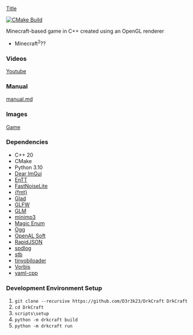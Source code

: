[Title](assets/logo_full.png)

[![CMake Build](https://github.com/D3r3k23/DrkCraft/actions/workflows/cmake_build.yaml/badge.svg)](https://github.com/D3r3k23/DrkCraft/actions/workflows/cmake_build.yaml)

Minecraft-based game in C++ created using an OpenGL renderer

* Minecraft<sup>2</sup>??

### Videos
[Youtube](https://www.youtube.com/playlist?list=PLD41ILT9lDJa0fnwzflIxxq_wivyyBtYb)

### Manual
[manual.md](doc/manual.md)

### Images
[Game](media/game.png)

### Dependencies
* C++ 20
* CMake
* Python 3.10
* [Dear ImGui](https://github.com/ocornut/imgui)
* [EnTT](https://github.com/skypjack/entt)
* [FastNoiseLite](https://github.com/Auburn/FastNoiseLite)
* [{fmt}](https://github.com/fmtlib/fmt)
* [Glad](https://github.com/Dav1dde/glad)
* [GLFW](https://github.com/glfw/glfw)
* [GLM](https://github.com/g-truc/glm)
* [minimp3](https://github.com/lieff/minimp3)
* [Magic Enum](https://github.com/Neargye/magic_enum)
* [Ogg](https://gitlab.xiph.org/xiph/ogg)
* [OpenAL Soft](https://github.com/kcat/openal-soft)
* [RapidJSON](https://github.com/Tencent/rapidjson)
* [spdlog](https://github.com/gabime/spdlog)
* [stb](https://github.com/nothings/stb)
* [tinyobjloader](https://github.com/tinyobjloader/tinyobjloader)
* [Vorbis](https://github.com/xiph/vorbis)
* [yaml-cpp](https://github.com/jbeder/yaml-cpp)

### Development Environment Setup
1. `git clone --recursive https://github.com/D3r3k23/DrkCraft DrkCraft`
2. `cd DrkCraft`
4. `scripts\setup`
5. `python -m drkcraft build`
6. `python -m drkcraft run`
